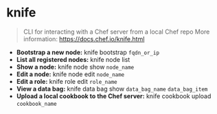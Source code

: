 # knife
> CLI for interacting with a Chef server from a local Chef repo
> More information: <https://docs.chef.io/knife.html>
- **Bootstrap a new node:**
knife bootstrap `fqdn_or_ip`
- **List all registered nodes:**
knife node list
- **Show a node:**
knife node show `node_name`
- **Edit a node:**
knife node edit `node_name`
- **Edit a role:**
knife role edit `role_name`
- **View a data bag:**
knife data bag show `data_bag_name` `data_bag_item`
- **Upload a local cookbook to the Chef server:**
knife cookbook upload `cookbook_name`
